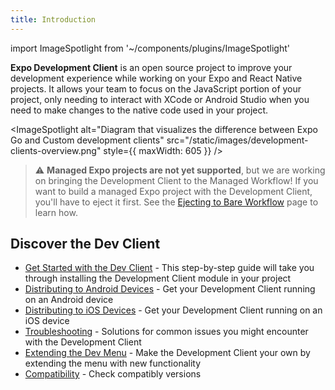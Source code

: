 ```yaml
---
title: Introduction
---
```


import ImageSpotlight from '~/components/plugins/ImageSpotlight'

**Expo Development Client** is an open source project to improve your development experience while working on your Expo and React Native projects. It allows your team to focus on the JavaScript portion of your project, only needing to interact with XCode or Android Studio when you need to make changes to the native code used in your project.

<ImageSpotlight alt="Diagram that visualizes the difference between Expo Go and Custom development clients" src="/static/images/development-clients-overview.png" style={{ maxWidth: 605 }} />

> ⚠️ **Managed Expo projects are not yet supported**, but we are working on bringing the Development Client to the Managed Workflow! If you want to build a managed Expo project with the Development Client, you'll have to eject it first. See the [Ejecting to Bare Workflow](../workflow/customizing.md) page to learn how.

## Discover the Dev Client

- [Get Started with the Dev Client](installation.md) - This step-by-step guide will take you through installing the Development Client module in your project
- [Distributing to Android Devices](distribution-for-android.md) - Get your Development Client running on an Android device
- [Distributing to iOS Devices](distribution-for-ios.md) - Get your Development Client running on an iOS device
- [Troubleshooting](troubleshooting.md) - Solutions for common issues you might encounter with the Development Client
- [Extending the Dev Menu](extending-the-dev-menu.md) - Make the Development Client your own by extending the menu with new functionality
- [Compatibility](compatibility.md) - Check compatibly versions
